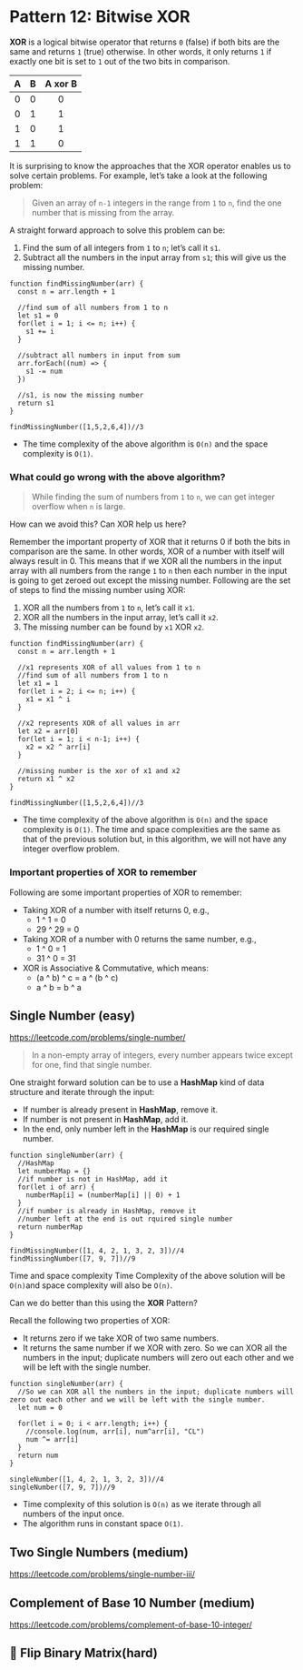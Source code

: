 # Pattern 12: Bitwise XOR

<b>XOR</b> is a logical bitwise operator that returns `0` (false) if both bits are the same and returns `1` (true) otherwise. In other words, it only returns `1` if exactly one bit is set to `1` out of the two bits in comparison.

|     A    |     B     |  A xor B  |
|:---:|:---:|:---:|
| 0|0|0|
| 0|1|1|
| 1|0|1|
| 1|1|0|

It is surprising to know the approaches that the XOR operator enables us to solve certain problems. For example, let’s take a look at the following problem:

> Given an array of `n-1` integers in the range from `1` to `n`, find the one number that is missing from the array.

A straight forward approach to solve this problem can be:
1. Find the sum of all integers from `1` to `n`; let’s call it `s1`.
2. Subtract all the numbers in the input array from `s1`; this will give us the missing number.
````
function findMissingNumber(arr) {
  const n = arr.length + 1
  
  //find sum of all numbers from 1 to n
  let s1 = 0
  for(let i = 1; i <= n; i++) {
    s1 += i
  }
  
  //subtract all numbers in input from sum
  arr.forEach((num) => {
    s1 -= num
  })
  
  //s1, is now the missing number
  return s1
}

findMissingNumber([1,5,2,6,4])//3
````
- The time complexity of the above algorithm is `O(n)` and the space complexity is `O(1)`.
### What could go wrong with the above algorithm? 
> While finding the sum of numbers from `1` to `n`, we can get integer overflow when `n` is large.

How can we avoid this? Can XOR help us here?

Remember the important property of XOR that it returns 0 if both the bits in comparison are the same. In other words, XOR of a number with itself will always result in 0. This means that if we XOR all the numbers in the input array with all numbers from the range `1` to `n` then each number in the input is going to get zeroed out except the missing number. Following are the set of steps to find the missing number using XOR:
1. XOR all the numbers from `1` to `n`, let’s call it `x1`.
2. XOR all the numbers in the input array, let’s call it `x2`.
3. The missing number can be found by `x1` XOR `x2`.
````
function findMissingNumber(arr) {
  const n = arr.length + 1
  
  //x1 represents XOR of all values from 1 to n
  //find sum of all numbers from 1 to n
  let x1 = 1
  for(let i = 2; i <= n; i++) {
    x1 = x1 ^ i
  }
  
  //x2 represents XOR of all values in arr
  let x2 = arr[0]
  for(let i = 1; i < n-1; i++) {
    x2 = x2 ^ arr[i]
  }
  
  //missing number is the xor of x1 and x2
  return x1 ^ x2
}

findMissingNumber([1,5,2,6,4])//3
````
- The time complexity of the above algorithm is `O(n)` and the space complexity is `O(1)`. The time and space complexities are the same as that of the previous solution but, in this algorithm, we will not have any integer overflow problem.
### Important properties of XOR to remember 
Following are some important properties of XOR to remember:

- Taking XOR of a number with itself returns 0, e.g.,
  - 1 ^ 1 = 0
  - 29 ^ 29 = 0
- Taking XOR of a number with 0 returns the same number, e.g.,
  - 1 ^ 0 = 1
  - 31 ^ 0 = 31
- XOR is Associative & Commutative, which means:
  - (a ^ b) ^ c = a ^ (b ^ c)
  - a ^ b = b ^ a
## Single Number (easy)
https://leetcode.com/problems/single-number/
> In a non-empty array of integers, every number appears twice except for one, find that single number.

One straight forward solution can be to use a <b>HashMap</b> kind of data structure and iterate through the input:
- If number is already present in <b>HashMap</b>, remove it.
- If number is not present in <b>HashMap</b>, add it.
- In the end, only number left in the <b>HashMap</b> is our required single number.
````
function singleNumber(arr) {
  //HashMap
  let numberMap = {}
  //if number is not in HashMap, add it
  for(let i of arr) {
    numberMap[i] = (numberMap[i] || 0) + 1
  }
  //if number is already in HashMap, remove it
  //number left at the end is out rquired single number
  return numberMap
}

findMissingNumber([1, 4, 2, 1, 3, 2, 3])//4
findMissingNumber([7, 9, 7])//9
````
Time and space complexity Time Complexity of the above solution will be `O(n)`and space complexity will also be `O(n)`.

Can we do better than this using the <b>XOR</b> Pattern?

Recall the following two properties of XOR:
- It returns zero if we take XOR of two same numbers.
- It returns the same number if we XOR with zero.
So we can XOR all the numbers in the input; duplicate numbers will zero out each other and we will be left with the single number.

````
function singleNumber(arr) {
  //So we can XOR all the numbers in the input; duplicate numbers will zero out each other and we will be left with the single number.
  let num = 0
  
  for(let i = 0; i < arr.length; i++) {
    //console.log(num, arr[i], num^arr[i], "CL")
    num ^= arr[i]
  }
  return num
}

singleNumber([1, 4, 2, 1, 3, 2, 3])//4
singleNumber([7, 9, 7])//9
````
- Time complexity of this solution is `O(n)` as we iterate through all numbers of the input once.
- The algorithm runs in constant space `O(1)`.
## Two Single Numbers (medium)
https://leetcode.com/problems/single-number-iii/
## Complement of Base 10 Number (medium)
https://leetcode.com/problems/complement-of-base-10-integer/
## 🌟 Flip Binary Matrix(hard)
## 
